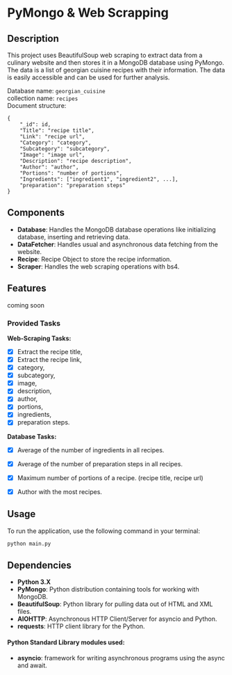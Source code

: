 # PyMongo & Web Scrapping

## Description
This project uses BeautifulSoup web scraping to extract data from a culinary website and then stores it in a
MongoDB database using PyMongo. The data is a list of georgian cuisine recipes with their information. The data
is easily accessible and can be used for further analysis. <br>

Database name: `georgian_cuisine` <br>
collection name: `recipes` <br>
Document structure: <br>
```
{
    "_id": id,
    "Title": "recipe title",
    "Link": "recipe url",
    "Category": "category",
    "Subcategory": "subcategory",
    "Image": "image url",
    "Description": "recipe description",
    "Author": "author",
    "Portions": "number of portions",
    "Ingredients": ["ingredient1", "ingredient2", ...],    
    "preparation": "preparation steps"
}
```

## Components
* **Database**: Handles the MongoDB database operations like initializing database, inserting and retrieving data. 
* **DataFetcher**: Handles usual and asynchronous data fetching from the website.
* **Recipe**: Recipe Object to store the recipe information.
* **Scraper**: Handles the web scraping operations with bs4.


## **Features** ##
coming soon

### Provided Tasks
**Web-Scraping Tasks:**
- [x] Extract the recipe title,
- [x] Extract the recipe link,
- [x] category, 
- [x] subcategory,
- [x] image,
- [x] description,
- [x] author,
- [x] portions,
- [x] ingredients,
- [x] preparation steps.

**Database Tasks:**
- [x] Average of the number of ingredients in all recipes.
- [x] Average of the number of preparation steps in all recipes.
- [x] Maximum number of portions of a recipe. (recipe title, recipe url)
- [x] Author with the most recipes. 


## Usage
To run the application, use the following command in your terminal:
```bash
python main.py
```

## Dependencies
* **Python 3.X**
* **PyMongo**: Python distribution containing tools for working with MongoDB.
* **BeautifulSoup**: Python library for pulling data out of HTML and XML files.
* **AIOHTTP**: Asynchronous HTTP Client/Server for asyncio and Python.
* **requests**: HTTP client library for the Python.


#### Python Standard Library modules used:
* **asyncio**: framework for writing asynchronous programs using the async and await.

